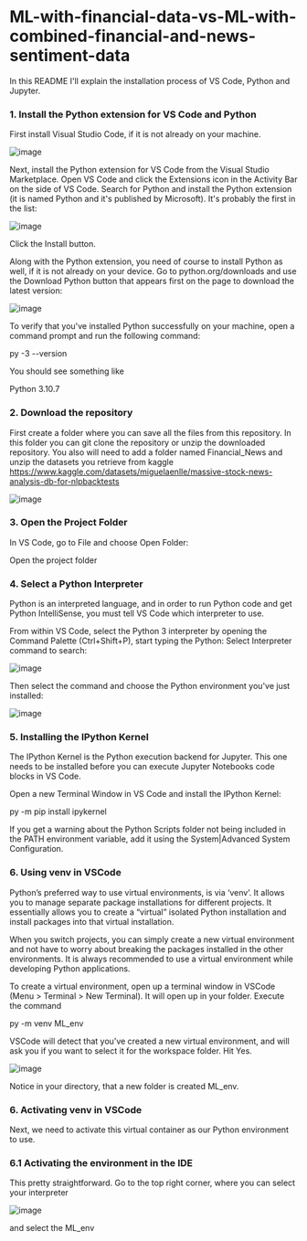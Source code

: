 # ML-with-financial-data-vs-ML-with-combined-financial-and-news-sentiment-data
In this README I'll explain the installation process of VS Code, Python and Jupyter.
### 1. Install the Python extension for VS Code and Python
First install Visual Studio Code, if it is not already on your machine.

![image](https://github.com/r0704067/ML-with-financial-data-vs-ML-with-combined-financial-and-news-sentiment-data/assets/57663262/ab2fa00d-cf60-4c3a-9b3b-5e21f6dfbb78)

Next, install the Python extension for VS Code from the Visual Studio Marketplace. Open VS Code and click the Extensions icon in the Activity Bar on the side of VS Code. Search for Python and install the Python extension (it is named Python and it's published by Microsoft). It's probably the first in the list:

![image](https://github.com/r0704067/ML-with-financial-data-vs-ML-with-combined-financial-and-news-sentiment-data/assets/57663262/8f01311b-4394-4929-afe8-56023f1e3084)

Click the Install button.

Along with the Python extension, you need of course to install Python as well, if it is not already on your device. Go to python.org/downloads and use the Download Python button that appears first on the page to download the latest version:

![image](https://github.com/r0704067/ML-with-financial-data-vs-ML-with-combined-financial-and-news-sentiment-data/assets/57663262/f37011b4-9230-4bb1-9766-68214cd1a207)
 
To verify that you've installed Python successfully on your machine, open a command prompt and run the following command:

py -3 --version

You should see something like

Python 3.10.7

### 2. Download the repository
First create a folder where you can save all the files from this repository. In this folder you can git clone the repository or unzip the downloaded repository.
You also will need to add a folder named Financial_News and unzip the datasets you retrieve from kaggle https://www.kaggle.com/datasets/miguelaenlle/massive-stock-news-analysis-db-for-nlpbacktests

![image](https://github.com/r0704067/ML-with-financial-data-vs-ML-with-combined-financial-and-news-sentiment-data/assets/57663262/083a5437-e579-4ed5-9d54-44effefc21c6)

### 3. Open the Project Folder
In VS Code, go to File and choose Open Folder:

Open the project folder

### 4. Select a Python Interpreter
Python is an interpreted language, and in order to run Python code and get Python IntelliSense, you must tell VS Code which interpreter to use.

From within VS Code, select the Python 3 interpreter by opening the Command Palette (Ctrl+Shift+P), start typing the Python: Select Interpreter command to search:

![image](https://github.com/r0704067/ML-with-financial-data-vs-ML-with-combined-financial-and-news-sentiment-data/assets/57663262/a0954927-c74b-47d0-b21b-d2f7e7384fb1)

Then select the command and choose the Python environment you've just installed:

![image](https://github.com/r0704067/ML-with-financial-data-vs-ML-with-combined-financial-and-news-sentiment-data/assets/57663262/ff01cfda-31d4-4415-8aa1-275382f3fc8f)

### 5. Installing the IPython Kernel
The IPython Kernel is the Python execution backend for Jupyter. This one needs to be installed before you can execute Jupyter Notebooks code blocks in VS Code.

Open a new Terminal Window in VS Code and install the IPython Kernel:

py -m pip install ipykernel

If you get a warning about the Python Scripts folder not being included in the PATH environment variable, add it using the System|Advanced System Configuration.

### 6. Using venv in VSCode
Python’s preferred way to use virtual environments, is via ‘venv’. It allows you to manage separate package installations for different projects. It essentially allows you to create a “virtual” isolated Python installation and install packages into that virtual installation. 

When you switch projects, you can simply create a new virtual environment and not have to worry about breaking the packages installed in the other environments. It is always recommended to use a virtual environment while developing Python applications.

To create a virtual environment, open up a terminal window in VSCode (Menu > Terminal > New Terminal). It will open up in your folder. Execute the command 

py -m venv ML_env

VSCode will detect that you’ve created a new virtual environment, and will ask you if you want to select it for the workspace folder. Hit Yes. 

![image](https://github.com/r0704067/ML-with-financial-data-vs-ML-with-combined-financial-and-news-sentiment-data/assets/57663262/3bc30d23-9e21-4d12-8715-d4136cb0b5da)

Notice in your directory, that a new folder is created ML_env.

### 6. Activating venv in VSCode
Next, we need to activate this virtual container as our Python environment to use. 

### 6.1 Activating the environment in the IDE
This pretty straightforward. Go to the top right corner, where you can select your interpreter
 
 ![image](https://github.com/r0704067/ML-with-financial-data-vs-ML-with-combined-financial-and-news-sentiment-data/assets/57663262/9b8381a9-98fd-4c59-9837-ab344b1f2431)

and select the ML_env

